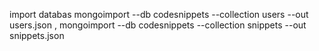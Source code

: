 import databas  mongoimport --db codesnippets --collection users --out users.json ,
mongoimport --db codesnippets --collection snippets --out snippets.json

